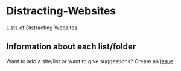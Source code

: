 # Distracting-Websites

Lists of Distracting Websites

## Information about each list/folder

Want to add a site/list or want to give suggestions? Create an [issue](https://github.com/BaconErie/Distracting-Websites/issues).
